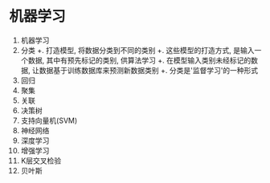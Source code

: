 # 机器学习

1. 机器学习
2. 分类
+. 打造模型, 将数据分类到不同的类别
+. 这些模型的打造方式, 是输入一个数据, 其中有预先标记的类别, 供算法学习
+. 在模型输入类别未经标记的数据, 让数据基于训练数据库来预测新数据类别
+. 分类是'监督学习'的一种形式
3. 回归
4. 聚集
5. 关联
6. 决策树
7. 支持向量机(SVM)
8. 神经网络
9. 深度学习
10. 增强学习
11. K层交叉检验
12. 贝叶斯
